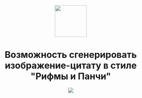 <div id="header" align="center">
  <img src="https://media.tenor.com/ESrgbXMGUqoAAAAM/%D1%82%D0%BE%D0%BC%D0%B0%D1%81%D1%88%D0%B5%D0%BB%D0%B1%D0%B8.gif" width="100"/>
  <h1>Возможность сгенерировать изображение-цитату в стиле "Рифмы и Панчи"</h1>
</div>
<div id="footer" align="center">
  <a href="https://maxhack1337.github.io/RhymesGen/">
  <img src="https://img.shields.io/badge/СГЕНЕРИРОВАТЬ-blue"/>
  </a>
</div>

